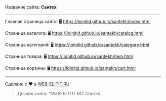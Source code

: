 Название сайта: **Сантех**

------------

Главная страница сайта: 🖥️ https://ioinitid.github.io/santekh/index.html

Страница каталога: 🖥️ https://ioinitid.github.io/santekh/catalog.html

Страница категорий: 🖥️ https://ioinitid.github.io/santekh/category.html

Страница товара: 🖥️ https://ioinitid.github.io/santekh/item.html

Страница корзины: 🖥️ https://ioinitid.github.io/santekh/cart.html

------------

Сделано с ❤️ в [WEB-ELITIT.RU](https://www.web-elitit.ru "Web-elitit.ru")
> Дизайн сайта: **WEB-ELITIT.RU: Сантех*
